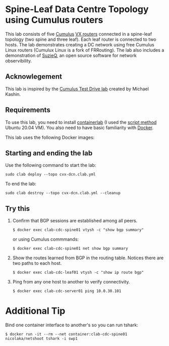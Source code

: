 # Spine-Leaf Data Centre Topology using Cumulus routers

This lab consists of five [Cumulus](https://www.nvidia.com/en-us/networking/ethernet-switching/cumulus-linux/) [VX routers](https://docs.nvidia.com/networking-ethernet-software/cumulus-vx/) connected in a spine-leaf topology (two spine and three leaf). Each leaf router is connected to two hosts.
The lab demonstrates creating a DC network using free Cumulus Linux routers (Cumulux Linux is a fork of FRRouting). The lab also includes a demonstration of [SuzieQ](https://www.stardustsystems.net/suzieq/), an open source software for network observibility.  

<!--[Lab Topology](img/bgp_frr.png)-->

## Acknowlegement

This lab is inspired by the [Cumulus Test Drive lab](https://clabs.netdevops.me/rs/cvx03/) created by Michael Kashin.


## Requirements

To use this lab, you need to install [containerlab](https://containerlab.srlinux.dev/) (I used the [script method](https://containerlab.srlinux.dev/install/#install-script) Ubuntu 20.04 VM). You also need to have basic familiarity with [Docker](https://www.docker.com/).

This lab uses the following Docker images:




## Starting and ending the lab

Use the following command to start the lab:

```
sudo clab deploy --topo cvx-dcn.clab.yml
```

To end the lab:

```
sudo clab destroy --topo cvx-dcn.clab.yml --cleanup
```

## Try this

1. Confirm that BGP sessions are established among all peers.  

   ```
   $ docker exec clab-cdc-spine01 vtysh -c "show bgp summary"
   ```

   or using Cumulus commmands:

   ```
   $ docker exec clab-cdc-spine01 net show bgp summary
   ```

2. Show the routes learned from BGP in the routing table. Notices there are two paths to each host.

   ```
   $ docker exec clab-cdc-leaf01 vtysh -c "show ip route bgp"
   ```

3. Ping from any one host to another to verify connectivity.

    ```
    $ docker exec clab-cdc-server01 ping 10.0.30.101
    ```


# Additional Tip

Bind one container interface to another's so you can run tshark:

```
$ docker run -it --rm --net container:clab-cdc-spine01 nicolaka/netshoot tshark -i swp1
```
